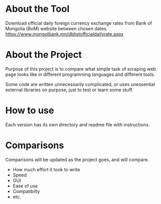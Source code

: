 # About the Tool
Download official daily foreign currency exchange rates from Bank of Mongolia (BoM) website between chosen dates. https://www.mongolbank.mn/dblistofficialdailyrate.aspx

# About the Project
Purpose of this project is to compare what simple task of scraping web page looks like in different programming languages and different tools.

Some code are written unnecessarily complicated, or uses unessential external libraries on purpose, just to test or learn some stuff.

# How to use
Each version has its own directory and readme file with instructions.

# Comparisons
Comparisons will be updated as the project goes, and will compare.
- How much effort it took to write
- Speed
- GUI
- Ease of use
- Compatibilty
- etc.